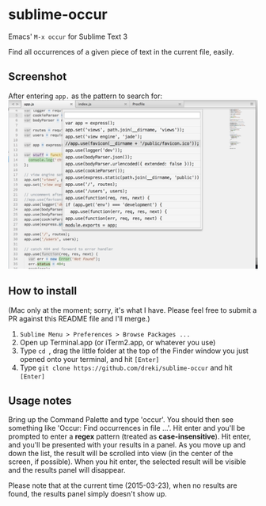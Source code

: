 # sublime-occur

Emacs' `M-x occur` for Sublime Text 3

Find all occurrences of a given piece of text in the current file, easily.

## Screenshot

After entering `app.` as the pattern to search for:
![screenshot](screenshot.png)

## How to install

(Mac only at the moment; sorry, it's what I have. Please feel free to submit a PR against this README file and I'll merge.)

1. `Sublime Menu > Preferences > Browse Packages ...`
2. Open up Terminal.app (or iTerm2.app, or whatever you use)
3. Type `cd `, drag the little folder at the top of the Finder window you just opened onto your terminal, and hit `[Enter]`
4. Type `git clone https://github.com/dreki/sublime-occur` and hit `[Enter]`

## Usage notes

Bring up the Command Palette and type 'occur'. You should then see something like 'Occur: Find occurrences in file ...'. Hit enter and you'll be prompted to enter a **regex** pattern (treated as **case-insensitive**). Hit enter, and you'll be presented with your results in a panel. As you move up and down the list, the result will be scrolled into view (in the center of the screen, if possible). When you hit enter, the selected result will be visible and the results panel will disappear.

Please note that at the current time (2015-03-23), when no results are found, the results panel simply doesn't show up.
